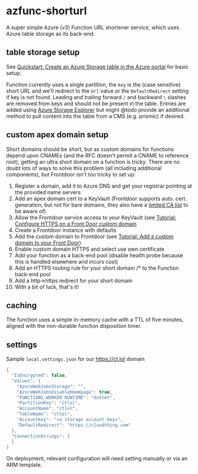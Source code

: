 # azfunc-shorturl
A super simple Azure (v3) Function URL shortener service, which uses Azure table storage as its back-end.

## table storage setup
See [Quickstart: Create an Azure Storage table in the Azure portal](https://docs.microsoft.com/en-us/azure/storage/tables/table-storage-quickstart-portal) for basic setup.

Function currently uses a single partition, the `key` is the (case sensitive) short URL and we'll redirect to the `Url` value or the `DefaultRedirect` setting if key is not found. Leading and trailing forward `/` and backward `\` slashes are removed from keys and should not be present in the table. Entries are added using [Azure Storage Explorer](https://azure.microsoft.com/en-gb/features/storage-explorer) but might @todo provide an additional method to pull content into the table from a CMS (e.g. prismic) if desired.

## custom apex domain setup 
Short domains should be short, but as custom domains for functions depend upon CNAMEs (and the RFC doesn't permit a CNAME to reference root), getting an ultra short domain on a function is tricky. There are no doubt lots of ways to solve this problem (all including additional components), but Frontdoor isn't too tricky to set up:

1. Register a domain, add it to Azure DNS and get your registrar pointing at the provided name servers
0. Add an apex domain cert to a KeyVault (Frontdoor supports auto. cert. generation, but not for bare domains, they also have a [limited CA list](https://docs.microsoft.com/en-us/azure/frontdoor/front-door-troubleshoot-allowed-ca) to be aware of)
0. Allow the Frontdoor service access to your KeyVault (see [Tutorial: Configure HTTPS on a Front Door custom domain](https://docs.microsoft.com/en-us/azure/frontdoor/front-door-custom-domain-https?tabs=option-2-enable-https-with-your-own-certificate)
0. Create a Frontdoor instance with defaults
0. Add the custom domain to Frontdoor (see [Tutorial: Add a custom domain to your Front Door](https://docs.microsoft.com/en-us/azure/frontdoor/front-door-custom-domain))
0. Enable custom domain HTTPS and select use own certificate
0. Add your function as a back-end pool (disable health probe because this is handled elsewhere and incurs cost)
0. Add an HTTPS routing rule for your short domain /* to the Function back-end pool
0. Add a http->https redirect for your short domain
0. With a bit of luck, that's it!

## caching
The function uses a simple in-memory cache with a TTL of five minutes, aligned with the non-durable function disposition timer.

## settings
Sample `local.settings.json` for our https://ct.lol domain

``` csharp
{
  "IsEncrypted": false,
  "Values": {
    "AzureWebJobsStorage": "",
    "AzureWebJobsDisableHomepage": true,
    "FUNCTIONS_WORKER_RUNTIME": "dotnet",
    "PartitionKey": "ctlol",
    "AccountName": "ctlol",
    "TableName": "ctlol",
    "AccountKey": "<a storage account key>",
    "DefaultRedirect": "https://cloudthing.com"
  },
  "ConnectionStrings": {
  }
}
```
On deployment, relevant configuration will need setting manually or via an ARM template.